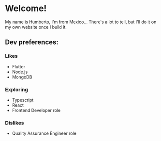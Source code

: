 # Welcome!
My name is Humberto, I'm from Mexico... There's a lot to tell, but I'll do it on my own website once I build it.

## Dev preferences:
### Likes
- Flutter
- Node.js
- MongoDB
### Exploring
- Typescript
- React
- Frontend Developer role
### Dislikes
- Quality Assurance Engineer role
